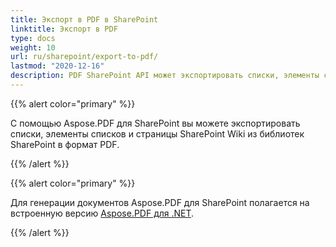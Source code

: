 ```yaml
---
title: Экспорт в PDF в SharePoint
linktitle: Экспорт в PDF
type: docs
weight: 10
url: ru/sharepoint/export-to-pdf/
lastmod: "2020-12-16"
description: PDF SharePoint API может экспортировать списки, элементы списков и страницы SharePoint Wiki из библиотек SharePoint в формат PDF.
---
```


{{% alert color="primary" %}}

С помощью Aspose.PDF для SharePoint вы можете экспортировать списки, элементы списков и страницы SharePoint Wiki из библиотек SharePoint в формат PDF.

{{% /alert %}}

{{% alert color="primary" %}}

Для генерации документов Aspose.PDF для SharePoint полагается на встроенную версию [Aspose.PDF для .NET](http://www.aspose.com/categories/.net-components/aspose.pdf-for-.net/default.aspx).

{{% /alert %}}